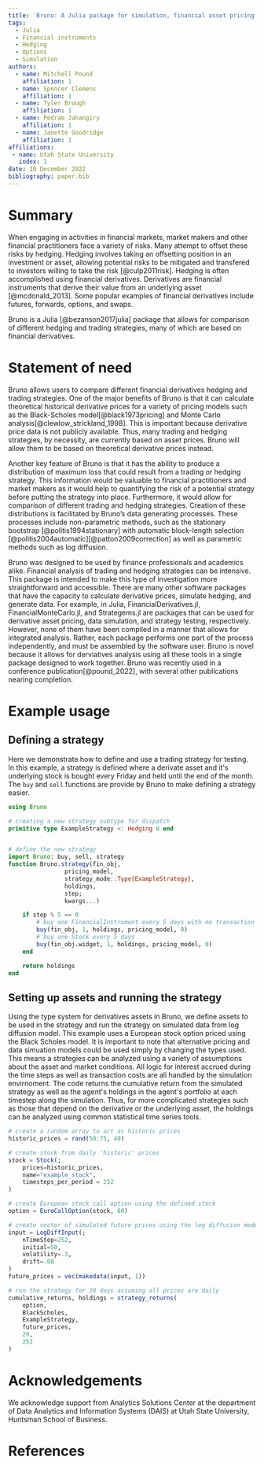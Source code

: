 ```yaml
---
title: 'Bruno: A Julia package for simulation, financial asset pricing and delta hedging'
tags:
  - Julia
  - Financial instruments
  - Hedging 
  - Options
  - Simulation
authors:
  - name: Mitchell Pound
    affiliation: 1
  - name: Spencer Clemens
    affiliation: 1
  - name: Tyler Brough
    affiliation: 1
  - name: Pedram Jahangiry
    affiliation: 1
  - name: Janette Goodridge
    affiliation: 1
affiliations:
 - name: Utah State University
   index: 1
date: 10 December 2022
bibliography: paper.bib
---
```


# Summary

When engaging in activities in financial markets, market makers and other financial practitioners face a variety of risks. Many attempt to offset these risks by hedging. Hedging involves taking an offsetting position in an investment or asset, allowing potential risks to be mitigated and transfered to investors willing to take the risk [@culp2011risk]. Hedging is often accomplished using financial derivatives. Derivatives are financial instruments that derive their value from an underlying asset [@mcdonald_2013]. Some popular examples of financial derivatives include futures, forwards, options, and swaps.

Bruno is a Julia [@bezanson2017julia] package that allows for comparison of different hedging and trading strategies, many of which are based on financial derivatives.

# Statement of need

Bruno allows users to compare different financial derivatives hedging and trading strategies. One of the major benefits of Bruno is that it can calculate theoretical historical derivative prices for a variety of pricing models such as the Black-Scholes model[@black1973pricing] and Monte Carlo analysis[@clewlow_strickland_1998]. This is important because derivative price data is not publicly available. Thus, many trading and hedging strategies, by necessity, are currently based on asset prices. Bruno will allow them to be based on theoretical derivative prices instead.

Another key feature of Bruno is that it has the ability to produce a distribution of maximum loss that could result from a trading or hedging strategy. This information would be valuable to financial practitioners and market makers as it would help to quantifying the risk of a potential strategy before putting the strategy into place. Furthermore, it would allow for comparison of different trading and hedging strategies. Creation of these distributions is facilitated by Bruno’s data generating processes. These processes include non-parametric methods, such as the stationary bootstrap [@politis1994stationary] with automatic block-length selection [@politis2004automatic][@patton2009correction] as well as parametric methods such as log diffusion.

Bruno was designed to be used by finance professionals and academics alike. Financial analysis of trading and hedging strategies can be intensive. This package is intended to make this type of investigation more straightforward and accessible. There are many other software packages that have the capacity to calculate derivative prices, simulate hedging, and generate data. For example, in Julia, FinancialDerivatives.jl, FinancialMonteCarlo.jl, and Strategems.jl are packages that can be used for derivative asset pricing, data simulation, and strategy testing, respectively. However, none of them have been compiled in a manner that allows for integrated analysis. Rather, each package performs one part of the process independently, and must be assembled by the software user. Bruno is novel because it allows for derviatives analysis using all these tools in a single package designed to work together. Bruno was recently used in a conference publication[@pound_2022], with several other publications nearing completion.

# Example usage

## Defining a strategy
Here we demonstrate how to define and use a trading strategy for testing. In this example, a strategy is defined where a derivate asset and it's underlying stock is bought every Friday and held until the end of the month. The `buy` and `sell` functions are provide by Bruno to make defining a strategy easier.

```julia 
using Bruno

# creating a new strategy subtype for dispatch
primitive type ExampleStrategy <: Hedging 8 end


# define the new strategy 
import Bruno: buy, sell, strategy
function Bruno.strategy(fin_obj, 
                pricing_model, 
                strategy_mode::Type{ExampleStrategy},
                holdings,
                step;
                kwargs...)

    if step % 5 == 0
        # buy one FinancialInstrument every 5 days with no transaction costs
        buy(fin_obj, 1, holdings, pricing_model, 0) 
        # buy one Stock every 5 days
        buy(fin_obj.widget, 1, holdings, pricing_model, 0) 
    end

    return holdings
end
```

## Setting up assets and running the strategy

Using the type system for derivatives assets in Bruno, we define assets to be used in the strategy and run the strategy on simulated data from log diffusion model. This example uses a European stock option priced using the Black Scholes model. It is important to note that alternative pricing and data simuation models could be used simply by changing the types used. This means a strategies can be analyzed using a variety of assumptions about the asset and market conditions. 
All logic for interest accrued during the time steps as well as transaction costs are all handled by the simulation envirnoment. The code returns the cumulative return from the simulated strategy as well as the agent's holdings in the agent's portfolio at each timestep along the simulation. Thus, for more complicated strategies such as those that depend on the derivative or the underlying asset, the holdings can be analyzed using common statistical time series tools. 

```julia
# create a random array to act as historic prices
historic_prices = rand(50:75, 40)

# create stock from daily 'historic' prices
stock = Stock(;
    prices=historic_prices, 
    name="example_stock", 
    timesteps_per_period = 252
)

# create European stock call option using the defined stock
option = EuroCallOption(stock, 60)

# create vector of simulated future prices using the log diffusion model
input = LogDiffInput(; 
    nTimeStep=252, 
    initial=50, 
    volatility=.3,
    drift=.08
)
future_prices = vec(makedata(input, 1))

# run the strategy for 20 days assuming all prices are daily
cumulative_returns, holdings = strategy_returns(
    option, 
    BlackScholes, 
    ExampleStrategy,
    future_prices, 
    20, 
    252
)
```

# Acknowledgements

We acknowledge support from Analytics Solutions Center at the department of Data Analytics and Information Systems (DAIS) at Utah State University, Huntsman School of Business.

# References
